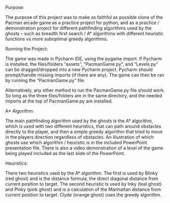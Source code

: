 
Purpose: 

The purpose of this project was to make as faithful as possible clone of the Pacman arcade game as a practice project for python, and as a practice / demonstration project for different pathfinding algorithms used by the ghosts – such as breadth first search / A* algorithms with different heuristic functions vs more suboptimal greedy algorithms. 


Running the Project:

The game was made in Pycharm IDE, using the pygame import. If Pycharm is installed, the files/folders “assets”, “PacmanGame.py”, and “Levels.py” can be dragged/dropped into a new Pycharm project. Pycharm should prompt/handle missing imports (if there are any). The game can then be ran by running the “PacmanGame.py” file.

Alternatively, any other method to run the PacmanGame.py file should work. So long as the three files/folders are in the same directory, and the needed imports at the top of PacmanGame.py are installed.


A* Algorithm:

The main pathfinding algorithm used by the ghosts is the A* algorithm, which is used with two different heuristics, that can path around obstacles directly to the player, and then a simple greedy algorithm that tried to move in the players direction regardless of obstacles. An illustration of which ghosts use which algorithm / heuristic is in the included PowerPoint presentation file. There is also a video demonstration of a level of the game being played included as the last slide of the PowerPoint.

Heuristics:

There two heuristics used by the A* algorithm. The first is used by Blinky (red ghost) and is the distance formula, the direct diagonal distance from current position to target. The second heuristic is used by Inky (teal ghost) and Pinky (pink ghost) and is a calculation of the Manhattan distance from current position to target. Clyde (orange ghost) uses the greedy algorithm.

